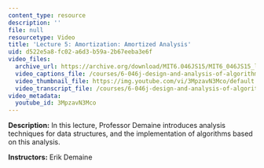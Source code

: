 ```yaml
---
content_type: resource
description: ''
file: null
resourcetype: Video
title: 'Lecture 5: Amortization: Amortized Analysis'
uid: d522e5a8-fc02-a6d3-b59a-2b67eeba3e6f
video_files:
  archive_url: https://archive.org/download/MIT6.046JS15/MIT6_046JS15_lec05_300k.mp4
  video_captions_file: /courses/6-046j-design-and-analysis-of-algorithms-spring-2015/f341f1524160555586733d8f894b8979_3MpzavN3Mco.vtt
  video_thumbnail_file: https://img.youtube.com/vi/3MpzavN3Mco/default.jpg
  video_transcript_file: /courses/6-046j-design-and-analysis-of-algorithms-spring-2015/c76fdd33125707943f4c9a6556f6295e_3MpzavN3Mco.pdf
video_metadata:
  youtube_id: 3MpzavN3Mco
---
```


**Description:** In this lecture, Professor Demaine introduces analysis techniques for data structures, and the implementation of algorithms based on this analysis.

**Instructors:** Erik Demaine